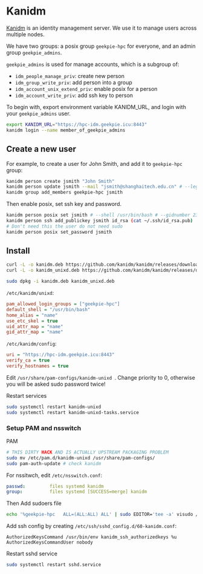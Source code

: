 # Kanidm

[Kanidm](https://kanidm.github.io/kanidm/stable/) is an identity management server. We use it to manage users across multiple nodes.

We have two groups: a posix group `geekpie-hpc` for everyone, and an admin group `geekpie_admins`.

`geekpie_admins` is used for manage accounts, which is a subgroup of:
- `idm_people_manage_priv`: create new person
- `idm_group_write_priv`: add person into a group
- `idm_account_unix_extend_priv`: enable posix for a person
- `idm_account_write_priv`: add ssh key to person

To begin with, export environment variable KANIDM_URL, and login with your `geekpie_admins` user.

```bash
export KANIDM_URL="https://hpc-idm.geekpie.icu:8443"
kanidm login --name member_of_geekpie_admins
```

## Create a new user

For example, to create a user for John Smith, and add it to `geekpie-hpc` group:

```bash
kanidm person create jsmith "John Smith"
kanidm person update jsmith --mail "jsmith@shanghaitech.edu.cn" # --legalname
kanidm group add_members geekpie-hpc jsmith
```

Then enable posix, set ssh key and password.

```bash
kanidm person posix set jsmith # --shell /usr/bin/bash # --gidnumber 2345
kanidm person ssh add_publickey jsmith id_rsa (cat ~/.ssh/id_rsa.pub)
# Don't need this the user do not need sudo
kanidm person posix set_password jsmith
```

## Install

```bash
curl -L -o kanidm.deb https://github.com/kanidm/kanidm/releases/download/latest/kanidm_Ubuntu_22.04_1.1.0-beta.13-2023051108041ddac86_x86_64.deb
curl -L -o kanidm_unixd.deb https://github.com/kanidm/kanidm/releases/download/latest/kanidm-unixd_Ubuntu_22.04_1.1.0-beta.13-2023051108091ddac86_x86_64.deb

sudo dpkg -i kanidm.deb kanidm_unixd.deb
```

`/etc/kanidm/unixd`:
```ini
pam_allowed_login_groups = ["geekpie-hpc"]
default_shell = "/usr/bin/bash"
home_alias = "name"
use_etc_skel = true
uid_attr_map = "name"
gid_attr_map = "name"
```

`/etc/kanidm/config`:

```ini
uri = "https://hpc-idm.geekpie.icu:8443"
verify_ca = true
verify_hostnames = true
```

Edit `/usr/share/pam-configs/kanidm-unixd `. Change priority to 0, otherwise you will be asked sudo password twice!

Restart services
```bash
sudo systemctl restart kanidm-unixd
sudo systemctl restart kanidm-unixd-tasks.service
```

### Setup PAM and nsswitch

PAM

```bash
# THIS DIRTY HACK AND IS ACTUALLY UPSTREAM PACKAGING PROBLEM
sudo mv /etc/pam.d/kanidm-unixd /usr/share/pam-configs/
sudo pam-auth-update # check kanidm
```

For nssitwch, edit `/etc/nsswitch.conf`:

```yaml
passwd:         files systemd kanidm
group:          files systemd [SUCCESS=merge] kanidm
```

Then Add sudoers file

```bash
echo '%geekpie-hpc   ALL=(ALL:ALL) ALL' | sudo EDITOR='tee -a' visudo /etc/sudoers.d/geekpie
```

Add ssh config by creating `/etc/ssh/sshd_config.d/60-kanidm.conf`:
```ssh_config
AuthorizedKeysCommand /usr/bin/env kanidm_ssh_authorizedkeys %u
AuthorizedKeysCommandUser nobody
```

Restart sshd service
```bash
sudo systemctl restart sshd.service
```
